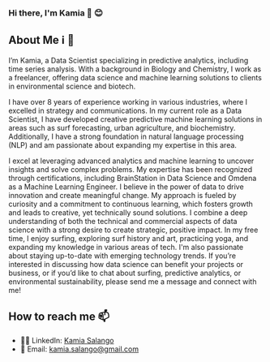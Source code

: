 ### Hi there, I'm Kamia 👋 😊 

## About Me ℹ️ 🌟
I’m Kamia, a Data Scientist specializing in predictive analytics, including time series analysis. With a background in Biology and Chemistry, I work as a freelancer, offering data science and machine learning solutions to clients in environmental science and biotech.

I have over 8 years of experience working in various industries, where I excelled in strategy and communications. In my current role as a Data Scientist, I have developed creative predictive machine learning solutions in areas such as surf forecasting, urban agriculture, and biochemistry. Additionally, I have a strong foundation in natural language processing (NLP) and am passionate about expanding my expertise in this area.

I excel at leveraging advanced analytics and machine learning to uncover insights and solve complex problems. My expertise has been recognized through certifications, including BrainStation in Data Science and Omdena as a Machine Learning Engineer.
I believe in the power of data to drive innovation and create meaningful change. My approach is fueled by curiosity and a commitment to continuous learning, which fosters growth and leads to creative, yet technically sound solutions. I combine a deep understanding of both the technical and commercial aspects of data science with a strong desire to create strategic, positive impact.
In my free time, I enjoy surfing, exploring surf history and art, practicing yoga, and expanding my knowledge in various areas of tech. I'm also passionate about staying up-to-date with emerging technology trends. If you’re interested in discussing how data science can benefit your projects or business, or if you’d like to chat about surfing, predictive analytics, or environmental sustainability, please send me a message and connect with me!


## How to reach me 📫

- 👩🏽 LinkedIn: [Kamia Salango](www.linkedin.com/in/kamia-salango)
- 📩 Email: kamia.salango@gmail.com

<!--
**ksalango/ksalango** is a ✨ _special_ ✨ repository because its `README.md` (this file) appears on your GitHub profile.

